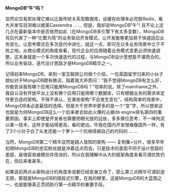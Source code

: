 **MongoDB“牛”吗？**

显然论交易型处理它难以比肩传统关系型数据库，谈缓存处理未必完胜Redis，看大并发写目测难以媲美Cassendra … …
但是，我却说MongoDB“牛”!
且不论上述几点在最新版本中是否依然如此（在MongoDB多引擎下有太多变数），MongoDB背后代表了一种“化繁为简”的业务驱动开发模式，让开发能够更加易于快速适应业务变化，让思考模式在多次迭代中进化，就这一点，即可在众多业务场景中立于不败之地。从商业模式的角度来看，现代企业的应用随着业务模式变更必须快速调整，这本身就是一个多次快速迭代的过程，与MongoDB设计思想是不谋而合的。所以业务驱动，迭代设计思路才是MongoDB精华之一。

记得初来MongoDB，来到一家互联网公司做个介绍，一位英国留学归来的小伙子貌似对于MongoDB颇有微词，指着我大声质问：“我不觉得MongoDB有怎么好，你能告诉我有哪个应用只能用MongoDB吗？”坦率的说，除了mainframe之外，我自认没有开放平台上没有哪个应用只能用哪个数据库，只有根据业务的需求来定夺更合适的架构。不得不承认，在某些架构“不会发生变化”，结构简单的场景中，MongoDB未必是最佳的选择。但是大千世界中更多的是一个“变”字，所以想来这也就是为何MongoDB这么一个后来者会如此火爆的占据db engine排名第四的重要原因。事实上即使是开发者也需要把眼光放的远些，多多换位思考，不一味拘泥以某一技术，这样才能站得更高，看的更远。毕竟在国内开发很难像国外一样，有了3个小孙子白了头发还能一个萝卜一个坑继续搞自己的代码的 … …

当然，MongoDB第二个精华显然是路人皆知的架构 —— 复制集+分片，很多早年初用MongoDB的忠实粉丝就是冲着这点而去。只是技术的差距不同于设计思路的差距，是很容易被模仿并改进的，所以在我理解中从大的框架角度来看可谓优势仍在，但后来者甚多。

如果说前两点从架构设计的角度来说都已经安身立命了，那么第三点精华可谓前途无限，那就是MongoDB的插拔式引擎，在我的眼里，这是MongoDB的大蓝图之一，也是能够真正贯彻执行第一点精华的重要手段。